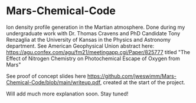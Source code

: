 # Mars-Chemical-Code
Ion density profile generation in the Martian atmosphere. Done during my undergraduate work with Dr. Thomas Cravens and PhD Candidate Tony Renzaglia at the University of Kansas in the Physics and Astronomy department. See American Geophysical Union abstract here: https://agu.confex.com/agu/fm21/meetingapp.cgi/Paper/825777 titled "The Effect of Nitrogen Chemistry on Photochemical Escape of Oxygen from Mars"

See proof of concept slides here https://github.com/jweswimm/Mars-Chemical-Code/blob/main/writeup.pdf, created at the start of the project.

Will add much more explanation soon. Stay tuned!
